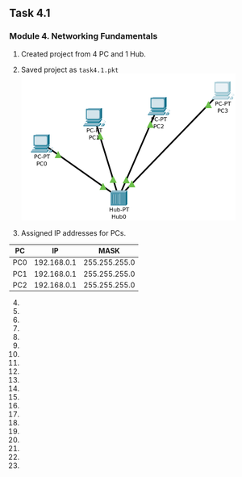 ## Task 4.1
### Module 4. Networking Fundamentals

1. Created project from 4 PC and 1 Hub.  

2. Saved project as `task4.1.pkt`  
![ScreenShot 01](https://github.com/nigth/DevOps_online_Kyiv_2020Q3Q4/blob/master/m4/task4.1/shots/01.png "ScreenShot 01")  

3. Assigned IP addresses for PCs.  

| PC | IP | MASK |
|:--:|:--:|:----:|
|PC0|192.168.0.1|255.255.255.0|
|PC1|192.168.0.1|255.255.255.0|
|PC2|192.168.0.1|255.255.255.0|

4. 

5. 

6. 

7. 

8. 

9. 

10. 

11. 

12. 

13. 

14. 

15. 

16. 

17. 

18. 

19. 

20. 

21. 

22. 

23. 


 


